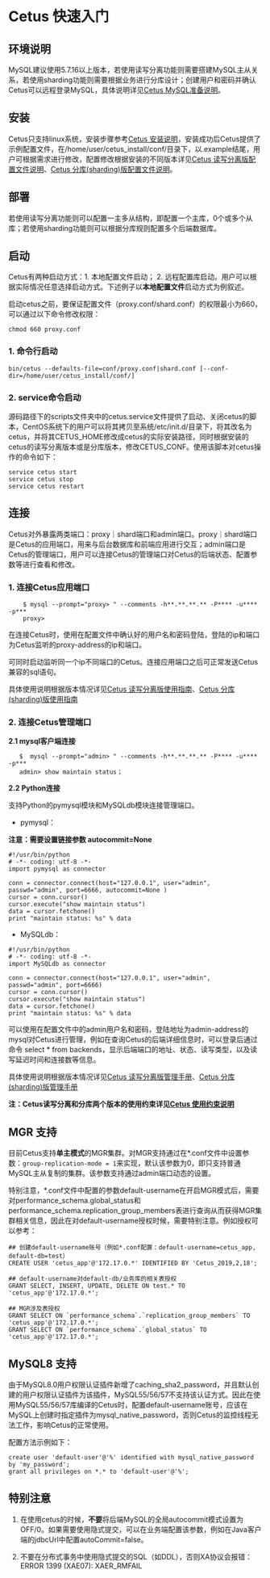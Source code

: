 # Cetus 快速入门

## 环境说明

MySQL建议使用5.7.16以上版本，若使用读写分离功能则需要搭建MySQL主从关系，若使用sharding功能则需要根据业务进行分库设计；创建用户和密码并确认Cetus可以远程登录MySQL，具体说明详见[Cetus MySQL准备说明](https://github.com/Lede-Inc/cetus/blob/master/doc/cetus-mysql-prepare.md)。

## 安装

Cetus只支持linux系统，安装步骤参考[Cetus 安装说明](https://github.com/Lede-Inc/cetus/blob/master/doc/cetus-install.md)，安装成功后Cetus提供了示例配置文件，在/home/user/cetus_install/conf/目录下，以.example结尾，用户可根据需求进行修改，配置修改根据安装的不同版本详见[Cetus 读写分离版配置文件说明](https://github.com/Lede-Inc/cetus/blob/master/doc/cetus-rw-profile.md)、[Cetus 分库(sharding)版配置文件说明](https://github.com/Lede-Inc/cetus/blob/master/doc/cetus-shard-profile.md)。

## 部署

若使用读写分离功能则可以配置一主多从结构，即配置一个主库，0个或多个从库；若使用sharding功能则可以根据分库规则配置多个后端数据库。

## 启动

Cetus有两种启动方式：1. 本地配置文件启动； 2. 远程配置库启动。用户可以根据实际情况任意选择启动方式。下述例子以**本地配置文件**启动方式为例叙述。

启动cetus之前，要保证配置文件（proxy.conf/shard.conf）的权限最小为660，可以通过以下命令修改权限：
```
chmod 660 proxy.conf
```

### 1. 命令行启动
```
bin/cetus --defaults-file=conf/proxy.conf|shard.conf [--conf-dir=/home/user/cetus_install/conf/]
```

### 2. service命令启动

源码路径下的scripts文件夹中的cetus.service文件提供了启动、关闭cetus的脚本，CentOS系统下的用户可以将其拷贝至系统/etc/init.d/目录下，将其改名为cetus，并将其CETUS_HOME修改成cetus的实际安装路径，同时根据安装的cetus的读写分离版本或是分库版本，修改CETUS_CONF。使用该脚本对cetus操作的命令如下：

```
service cetus start
service cetus stop
service cetus restart
```


## 连接

Cetus对外暴露两类端口：proxy｜shard端口和admin端口。proxy｜shard端口是Cetus的应用端口，用来与后台数据库和前端应用进行交互；admin端口是Cetus的管理端口，用户可以连接Cetus的管理端口对Cetus的后端状态、配置参数等进行查看和修改。

### 1. 连接Cetus应用端口

```
    $ mysql --prompt="proxy> " --comments -h**.**.**.** -P**** -u**** -p***
    proxy> 
```

在连接Cetus时，使用在配置文件中确认好的用户名和密码登陆，登陆的ip和端口为Cetus监听的proxy-address的ip和端口。

可同时启动监听同一个ip不同端口的Cetus。连接应用端口之后可正常发送Cetus兼容的sql语句。

具体使用说明根据版本情况详见[Cetus 读写分离版使用指南](https://github.com/Lede-Inc/cetus/blob/master/doc/cetus-rw.md)、[Cetus 分库(sharding)版使用指南](https://github.com/Lede-Inc/cetus/blob/master/doc/cetus-sharding.md)

### 2. 连接Cetus管理端口

**2.1 mysql客户端连接**

```
   $  mysql --prompt="admin> " --comments -h**.**.**.** -P**** -u**** -p***
   admin> show maintain status；
```

**2.2 Python连接**

支持Python的pymysql模块和MySQLdb模块连接管理端口。

- pymysql：

**注意：需要设置链接参数 autocommit=None**
```
#!/usr/bin/python
# -*- coding: utf-8 -*-
import pymysql as connector

conn = connector.connect(host="127.0.0.1", user="admin", passwd="admin", port=6666, autocommit=None )
cursor = conn.cursor()
cursor.execute("show maintain status")
data = cursor.fetchone()
print "maintain status: %s" % data
```

- MySQLdb：
```
#!/usr/bin/python
# -*- coding: utf-8 -*-
import MySQLdb as connector

conn = connector.connect(host="127.0.0.1", user="admin", passwd="admin", port=6666)
cursor = conn.cursor()
cursor.execute("show maintain status")
data = cursor.fetchone()
print "maintain status: %s" % data
```

可以使用在配置文件中的admin用户名和密码，登陆地址为admin-address的mysql对Cetus进行管理，例如在查询Cetus的后端详细信息时，可以登录后通过命令 select * from backends，显示后端端口的地址、状态、读写类型，以及读写延迟时间和连接数等信息。

具体使用说明根据版本情况详见[Cetus 读写分离版管理手册](https://github.com/Lede-Inc/cetus/blob/master/doc/cetus-rw-admin.md)、[Cetus 分库(sharding)版管理手册](https://github.com/Lede-Inc/cetus/blob/master/doc/cetus-shard-admin.md)

**注：Cetus读写分离和分库两个版本的使用约束详见[Cetus 使用约束说明](https://github.com/Lede-Inc/cetus/blob/master/doc/cetus-constraint.md)**

## MGR 支持

目前Cetus支持**单主模式**的MGR集群。对MGR支持通过在*.conf文件中设置参数：`group-replication-mode = 1`来实现，默认该参数为0，即只支持普通MySQL主从复制的集群。该参数支持通过admin端口动态的设置。

特别注意，*.conf文件中配置的参数default-username在开启MGR模式后，需要对performance_schema.global_status和performance_schema.replication_group_members表进行查询从而获得MGR集群相关信息，因此在对default-username授权时候，需要特别注意。例如授权可以参考：

```
## 创建default-username账号（例如*.conf配置：default-username=cetus_app, default-db=test）
CREATE USER 'cetus_app'@'172.17.0.*' IDENTIFIED BY 'Cetus_2019,2,18';

## default-username对default-db/业务库的相关表授权
GRANT SELECT, INSERT, UPDATE, DELETE ON test.* TO 'cetus_app'@'172.17.0.*';

## MGR涉及表授权
GRANT SELECT ON `performance_schema`.`replication_group_members` TO 'cetus_app'@'172.17.0.*';
GRANT SELECT ON `performance_schema`.`global_status` TO 'cetus_app'@'172.17.0.*';

```

## MySQL8 支持

由于MySQL8.0用户权限认证插件新增了caching\_sha2\_password，并且默认创建的用户权限认证插件为该插件，MySQL55/56/57不支持该认证方式。因此在使用MySQL55/56/57库编译的Cetus时，配置default\-username账号，应该在MySQL上创建时指定插件为mysql_native_password，否则Cetus的监控线程无法工作，影响Cetus的正常使用。

配置方法示例如下：

```
create user 'default-user'@'%' identified with mysql_native_password by 'my_password';
grant all privileges on *.* to 'default-user'@'%';
```

## 特别注意

1. 在使用cetus的时候，**不要**将后端MySQL的全局autocommit模式设置为OFF/0。如果需要使用隐式提交，可以在业务端配置该参数，例如在Java客户端的jdbcUrl中配置autoCommit=false。

2. 不要在分布式事务中使用隐式提交的SQL（如DDL），否则XA协议会报错：ERROR 1399 (XAE07): XAER_RMFAIL
